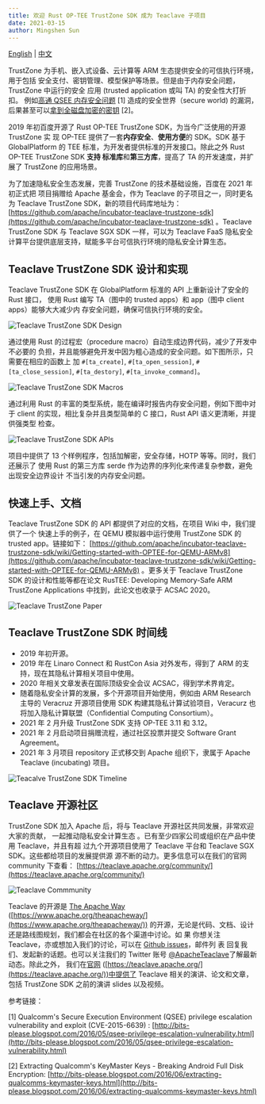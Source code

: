 ```yaml
---
title: 欢迎 Rust OP-TEE TrustZone SDK 成为 Teaclave 子项目
date: 2021-03-15
author: Mingshen Sun
---
```


[English](/blog/2021-03-14-welcome-rust-optee-trustzone-sdk) | [中文](/blog/2021-03-14-welcome-rust-optee-trustzone-sdk-cn)

TrustZone 为手机、嵌入式设备、云计算等 ARM 生态提供安全的可信执行环境，用于包括
安全支付、密钥管理、模型保护等场景。但是由于内存安全问题，TrustZone 中运行的安全
应用 (trusted application 或叫 TA) 的安全性大打折扣。
例如[高通 QSEE 内存安全问题](http://bits-please.blogspot.com/2016/05/qsee-privilege-escalation-vulnerability.html)
[1] 造成的安全世界（secure world) 的漏洞，
后果甚至可以[拿到全磁盘加密的密钥](http://bits-please.blogspot.com/2016/06/extracting-qualcomms-keymaster-keys.html) [2]。

2019 年初百度开源了 Rust OP-TEE TrustZone SDK，为当今广泛使用的开源 TrustZone 实
现 OP-TEE 提供了一套**内存安全**、**使用方便**的 SDK。SDK 基于 GlobalPlatform 的
TEE 标准，为开发者提供标准的开发接口。除此之外 Rust OP-TEE TrustZone SDK **支持
标准库**和**第三方库**，提高了 TA 的开发速度，并扩展了 TrustZone 的应用场景。

为了加速隐私安全生态发展，完善 TrustZone 的技术基础设施，百度在 2021 年初正式把
项目捐赠给 Apache 基金会，作为 Teaclave 的子项目之一，同时更名为 Teaclave
TrustZone SDK，新的项目代码库地址为：
[https://github.com/apache/incubator-teaclave-trustzone-sdk](https://github.com/apache/incubator-teaclave-trustzone-sdk)
。Teaclave TrustZone SDK 与 Teaclave SGX SDK 一样，可以为 Teaclave FaaS 隐私安全
计算平台提供底层支持，赋能多平台可信执行环境的隐私安全计算生态。

## Teaclave TrustZone SDK 设计和实现

Teaclave TrustZone SDK 在 GlobalPlatform 标准的 API 上重新设计了安全的 Rust 接口，
使用 Rust 编写 TA（图中的 trusted apps）和 app（图中 client apps）能够大大减少内
存安全问题，确保可信执行环境的安全。

![Teaclave TrustZone SDK Design](./img/teaclave-trustzone-sdk-design.png)

通过使用 Rust 的过程宏（procedure macro）自动生成边界代码，减少了开发中不必要的
负担，并且能够避免开发中因为粗心造成的安全问题。如下图所示，只需要在相应的函数上
加 `#[ta_create]`, `#[ta_open_session]`, `#[ta_close_session]`, `#[ta_destory]`,
`#[ta_invoke_command]`。

![Teaclave TrustZone SDK Macros](./img/teaclave-trustzone-sdk-macros.png)

通过利用 Rust 的丰富的类型系统，能在编译时报告内存安全问题，例如下图中对于
client 的实现，相比复杂并且类型简单的 C 接口，Rust API 语义更清晰，并提供强类型
检查。

![Teaclave TrustZone SDK APIs](./img/teaclave-trustzone-sdk-apis.png)

项目中提供了 13 个样例程序，包括加解密，安全存储，HOTP 等等。同时，我们还展示了
使用 Rust 的第三方库 serde 作为边界的序列化来传递复杂参数，避免出现安全边界设计
不当引发的内存安全问题。

## 快速上手、文档

Teaclave TrustZone SDK 的 API 都提供了对应的文档，在项目 Wiki 中，我们提供了一个
快速上手的例子，在 QEMU 模拟器中运行使用 TrustZone SDK 的 trusted app。链接如下：
[https://github.com/apache/incubator-teaclave-trustzone-sdk/wiki/Getting-started-with-OPTEE-for-QEMU-ARMv8](https://github.com/apache/incubator-teaclave-trustzone-sdk/wiki/Getting-started-with-OPTEE-for-QEMU-ARMv8)
。更多关于 Teaclave TrustZone SDK 的设计和性能等都在论文 RusTEE: Developing
Memory-Safe ARM TrustZone Applications 中找到，此论文也收录于 ACSAC 2020。

![Teaclave TrustZone Paper](./img/teaclave-trustzone-sdk-paper.png)

## Teaclave TrustZone SDK 时间线

- 2019 年初开源。
- 2019 年在 Linaro Connect 和 RustCon Asia 对外发布，得到了 ARM 的支持，现在其隐私计算相关项目中使用。
- 2020 年相关文章发表在国际顶级安全会议 ACSAC，得到学术界肯定。
- 随着隐私安全计算的发展，多个开源项目开始使用，例如由 ARM Research 主导的 Veracruz 开源项目使用 SDK 构建其隐私计算试验项目，Veracurz 也将加入隐私计算联盟（Confidential Computing Consortium）。
- 2021 年 2 月升级 TrustZone SDK 支持 OP-TEE 3.11 和 3.12。
- 2021 年 2 月启动项目捐赠流程，通过社区投票并提交 Software Grant Agreement。
- 2021 年 3 月项目 repository 正式移交到 Apache 组织下，隶属于 Apache Teaclave (incubating) 项目。

![Teacalve TrustZone SDK Timeline](./img/teaclave-trustzone-sdk-timeline.png)

## Teaclave 开源社区

TrustZone SDK 加入 Apache 后，将与 Teaclave 开源社区共同发展，非常欢迎大家的贡献，
一起推动隐私安全计算生态 。已有至少四家公司或组织在产品中使用 Teaclave，并且有超
过九个开源项目使用了 Teaclave 平台和 Teaclave SGX SDK。这些都给项目的发展提供源
源不断的动力。更多信息可以在我们的官网 community 下查看：
[https://teaclave.apache.org/community/](https://teaclave.apache.org/community/)

![Teaclave Commmunity](./img/teaclave-ecosystem-cn.png)

Teaclave 的开源是 [The Apache Way](https://www.apache.org/theapacheway/)
([https://www.apache.org/theapacheway/](https://www.apache.org/theapacheway/))
的开源，无论是代码、文档、设计还是路线图规划，我们都会在社区的各个渠道中讨论。如
果 你想关注 Teaclave，亦或想加入我们的讨论，可以在 [Github issues](https://lists.apache.org/list.html?dev@teaclave.apache.org)，邮件列 表
回复我们、发起新的话题。也可以关注我们的 Twitter 账号
[@ApacheTeaclave](https://twitter.com/ApacheTeaclave)了解最新动态。除此之外，
我们在[官网](https://teaclave.apache.org/docs/papers-talks/)
([https://teaclave.apache.org/](https://teaclave.apache.org/))中提供了
Teaclave 相关的演讲、论文和文章，包括 TrustZone SDK 之前的演讲 slides 以及视频。

参考链接：

[1] Qualcomm's Secure Execution Environment (QSEE) privilege escalation
vulnerability and exploit (CVE-2015-6639) :
[http://bits-please.blogspot.com/2016/05/qsee-privilege-escalation-vulnerability.html](http://bits-please.blogspot.com/2016/05/qsee-privilege-escalation-vulnerability.html)

[2] Extracting Qualcomm's KeyMaster Keys - Breaking Android Full Disk
Encryption:
[http://bits-please.blogspot.com/2016/06/extracting-qualcomms-keymaster-keys.html](http://bits-please.blogspot.com/2016/06/extracting-qualcomms-keymaster-keys.html)
